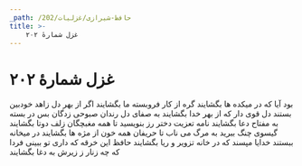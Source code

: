 ```yaml
---
_path: /حافظ-شیرازی/غزلیات/202
title: >-
    غزل شمارهٔ ۲۰۲
---
```

# غزل شمارهٔ ۲۰۲

بود آیا که در میکده ها بگشایند
گره از کار فروبسته ما بگشایند
اگر از بهر دل زاهد خودبین بستند
دل قوی دار که از بهر خدا بگشایند
به صفای دل رندان صبوحی زدگان
بس در بسته به مفتاح دعا بگشایند
نامه تعزیت دختر رز بنویسید
تا همه مغبچگان زلف دوتا بگشایند
گیسوی چنگ ببرید به مرگ می ناب
تا حریفان همه خون از مژه ها بگشایند
در میخانه ببستند خدایا مپسند
که در خانه تزویر و ریا بگشایند
حافظ این خرقه که داری تو ببینی فردا
که چه زنار ز زیرش به دغا بگشایند
